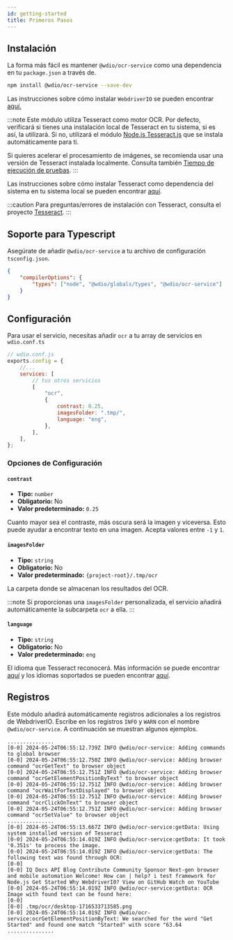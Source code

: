 ```yaml
---
id: getting-started
title: Primeros Pasos
---
```


## Instalación

La forma más fácil es mantener `@wdio/ocr-service` como una dependencia en tu `package.json` a través de.

```bash npm2yarn
npm install @wdio/ocr-service --save-dev
```

Las instrucciones sobre cómo instalar `WebdriverIO` se pueden encontrar [aquí.](../gettingstarted)

:::note
Este módulo utiliza Tesseract como motor OCR. Por defecto, verificará si tienes una instalación local de Tesseract en tu sistema, si es así, la utilizará. Si no, utilizará el módulo [Node.js Tesseract.js](https://github.com/naptha/tesseract.js) que se instala automáticamente para ti.

Si quieres acelerar el procesamiento de imágenes, se recomienda usar una versión de Tesseract instalada localmente. Consulta también [Tiempo de ejecución de pruebas](./more-test-optimization#using-a-local-installation-of-tesseract).
:::

Las instrucciones sobre cómo instalar Tesseract como dependencia del sistema en tu sistema local se pueden encontrar [aquí](https://tesseract-ocr.github.io/tessdoc/Installation.html).

:::caution
Para preguntas/errores de instalación con Tesseract, consulta el proyecto
[Tesseract](https://github.com/tesseract-ocr/tesseract).
:::

## Soporte para Typescript

Asegúrate de añadir `@wdio/ocr-service` a tu archivo de configuración `tsconfig.json`.

```json title="tsconfig.json"
{
    "compilerOptions": {
        "types": ["node", "@wdio/globals/types", "@wdio/ocr-service"]
    }
}
```

## Configuración

Para usar el servicio, necesitas añadir `ocr` a tu array de servicios en `wdio.conf.ts`

```js
// wdio.conf.js
exports.config = {
    //...
    services: [
        // tus otros servicios
        [
            "ocr",
            {
                contrast: 0.25,
                imagesFolder: ".tmp/",
                language: "eng",
            },
        ],
    ],
};
```

### Opciones de Configuración

#### `contrast`

-   **Tipo:** `number`
-   **Obligatorio:** No
-   **Valor predeterminado:** `0.25`

Cuanto mayor sea el contraste, más oscura será la imagen y viceversa. Esto puede ayudar a encontrar texto en una imagen. Acepta valores entre `-1` y `1`.

#### `imagesFolder`

-   **Tipo:** `string`
-   **Obligatorio:** No
-   **Valor predeterminado:** `{project-root}/.tmp/ocr`

La carpeta donde se almacenan los resultados del OCR.

:::note
Si proporcionas una `imagesFolder` personalizada, el servicio añadirá automáticamente la subcarpeta `ocr` a ella.
:::

#### `language`

-   **Tipo:** `string`
-   **Obligatorio:** No
-   **Valor predeterminado:** `eng`

El idioma que Tesseract reconocerá. Más información se puede encontrar [aquí](https://tesseract-ocr.github.io/tessdoc/Data-Files-in-different-versions) y los idiomas soportados se pueden encontrar [aquí](https://github.com/webdriverio/visual-testing/blob/main/packages/ocr-service/src/utils/constants.ts).

## Registros

Este módulo añadirá automáticamente registros adicionales a los registros de WebdriverIO. Escribe en los registros `INFO` y `WARN` con el nombre `@wdio/ocr-service`.
A continuación se muestran algunos ejemplos.

```log
...............
[0-0] 2024-05-24T06:55:12.739Z INFO @wdio/ocr-service: Adding commands to global browser
[0-0] 2024-05-24T06:55:12.750Z INFO @wdio/ocr-service: Adding browser command "ocrGetText" to browser object
[0-0] 2024-05-24T06:55:12.751Z INFO @wdio/ocr-service: Adding browser command "ocrGetElementPositionByText" to browser object
[0-0] 2024-05-24T06:55:12.751Z INFO @wdio/ocr-service: Adding browser command "ocrWaitForTextDisplayed" to browser object
[0-0] 2024-05-24T06:55:12.751Z INFO @wdio/ocr-service: Adding browser command "ocrClickOnText" to browser object
[0-0] 2024-05-24T06:55:12.751Z INFO @wdio/ocr-service: Adding browser command "ocrSetValue" to browser object
...............
[0-0] 2024-05-24T06:55:13.667Z INFO @wdio/ocr-service:getData: Using system installed version of Tesseract
[0-0] 2024-05-24T06:55:14.019Z INFO @wdio/ocr-service:getData: It took '0.351s' to process the image.
[0-0] 2024-05-24T06:55:14.019Z INFO @wdio/ocr-service:getData: The following text was found through OCR:
[0-0]
[0-0] IQ Docs API Blog Contribute Community Sponsor Next-gen browser and mobile automation Welcome! How can | help? i test framework for Node.js Get Started Why WebdriverI0? View on GitHub Watch on YouTube
[0-0] 2024-05-24T06:55:14.019Z INFO @wdio/ocr-service:getData: OCR Image with found text can be found here:
[0-0]
[0-0] .tmp/ocr/desktop-1716533713585.png
[0-0] 2024-05-24T06:55:14.019Z INFO @wdio/ocr-service:ocrGetElementPositionByText: We searched for the word "Get Started" and found one match "Started" with score "63.64
...............
```